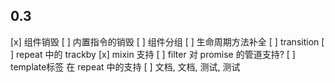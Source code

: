 0.3
---

[x] 组件销毁
[ ] 内置指令的销毁
[ ] 组件分组
[ ] 生命周期方法补全
[ ] transition
[ ] repeat 中的 trackby
[x] mixin 支持
[ ] filter 对 promise 的管道支持?
[ ] template标签 在 repeat 中的支持
[ ] 文档, 文档, 测试, 测试